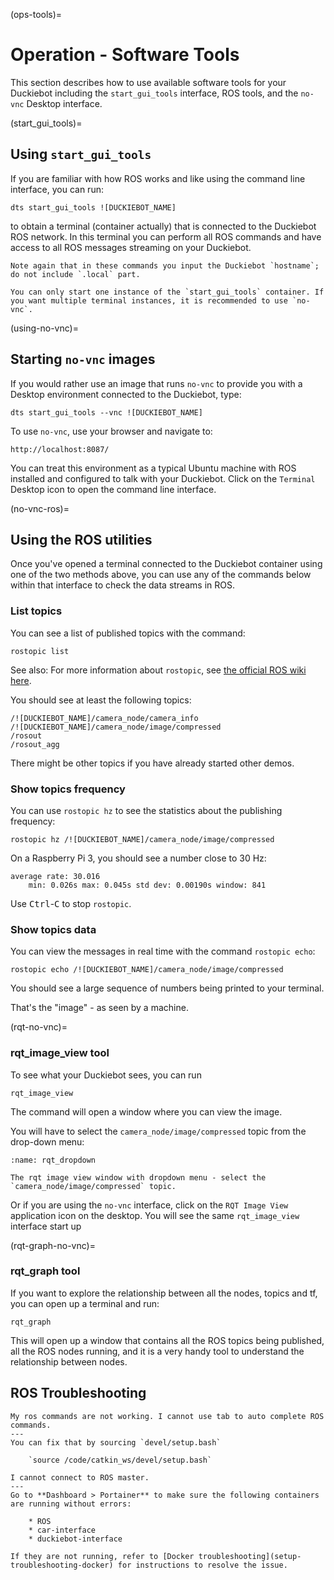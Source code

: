 (ops-tools)=
# Operation - Software Tools

This section describes how to use available software tools for your Duckiebot including the `start_gui_tools` interface, ROS tools, and the `no-vnc` Desktop interface.

(start_gui_tools)=
## Using `start_gui_tools`

If you are familiar with how ROS works and like using the command line interface, you can run:

    dts start_gui_tools ![DUCKIEBOT_NAME]

to obtain a terminal (container actually) that is connected to the Duckiebot ROS network. In this terminal you can perform all ROS commands and have access to all ROS messages streaming on your Duckiebot.

```{attention}
Note again that in these commands you input the Duckiebot `hostname`; do not include `.local` part.
```

```{warning}
You can only start one instance of the `start_gui_tools` container. If you want multiple terminal instances, it is recommended to use `no-vnc`.
```

(using-no-vnc)=
## Starting `no-vnc` images

If you would rather use an image that runs `no-vnc` to provide you with a Desktop environment connected to the Duckiebot, type:

    dts start_gui_tools --vnc ![DUCKIEBOT_NAME]

To use `no-vnc`, use your browser and navigate to:

    http://localhost:8087/

You can treat this environment as a typical Ubuntu machine with ROS installed and configured to talk with your Duckiebot. Click on the `Terminal` Desktop icon to open the command line interface.

(no-vnc-ros)=
## Using the ROS utilities

Once you've opened a terminal connected to the Duckiebot container using one of the two methods above, you can use any of the commands below within that interface to check the data streams in ROS.

### List topics

You can see a list of published topics with the command:

    rostopic list

See also: For more information about `rostopic`, see [the official ROS wiki here](http://wiki.ros.org/rostopic).

You should see at least the following topics:

    /![DUCKIEBOT_NAME]/camera_node/camera_info
    /![DUCKIEBOT_NAME]/camera_node/image/compressed
    /rosout
    /rosout_agg

There might be other topics if you have already started other demos.

### Show topics frequency

You can use `rostopic hz` to see the statistics about the publishing frequency:

    rostopic hz /![DUCKIEBOT_NAME]/camera_node/image/compressed

On a Raspberry Pi 3, you should see a number close to 30 Hz:

    average rate: 30.016
        min: 0.026s max: 0.045s std dev: 0.00190s window: 841

Use <kbd>Ctrl</kbd>-<kbd>C</kbd> to stop `rostopic`.

### Show topics data

You can view the messages in real time with the command `rostopic echo`:

    rostopic echo /![DUCKIEBOT_NAME]/camera_node/image/compressed

You should see a large sequence of numbers being printed to your terminal.

That's the "image" - as seen by a machine.

(rqt-no-vnc)=
### rqt_image_view tool

To see what your Duckiebot sees, you can run

    rqt_image_view

The command will open a window where you can view the image.

You will have to select the `camera_node/image/compressed` topic from the drop-down menu:

```{figure} ../../_images/assembly_setup/setup_dashboard/rqt_image_view.png
:name: rqt_dropdown

The rqt image view window with dropdown menu - select the `camera_node/image/compressed` topic.
```

Or if you are using the `no-vnc` interface, click on the `RQT Image View` application icon on the desktop. You will see the same `rqt_image_view` interface start up

(rqt-graph-no-vnc)=
### rqt_graph tool

If you want to explore the relationship between all the nodes, topics and tf, you can open up a terminal and run:

    rqt_graph

This will open up a window that contains all the ROS topics being published, all the ROS nodes running, and it is a very handy tool to understand the relationship between nodes.

## ROS Troubleshooting

```{trouble}
My ros commands are not working. I cannot use tab to auto complete ROS commands.
---
You can fix that by sourcing `devel/setup.bash`
        
    `source /code/catkin_ws/devel/setup.bash`
```

```{trouble}
I cannot connect to ROS master.
---
Go to **Dashboard > Portainer** to make sure the following containers are running without errors:

    * ROS
    * car-interface
    * duckiebot-interface

If they are not running, refer to [Docker troubleshooting](setup-troubleshooting-docker) for instructions to resolve the issue.
```
